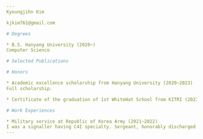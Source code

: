 ```yaml
---
Kyoungjihn Kim

kjkim761@gmail.com

# Degrees

* B.S. Hanyang University (2020~)
Computer Science

# Selected Publications

# Honors

* Academic excellence scholarship from Hanyang University (2020~2023)
Full scholarship.

* Certificate of the graduation of 1st WhiteHat School from KITRI (2023~2024)

# Work Experiences

* Military service at Republic of Korea Army (2021~2022)
I was a signaller having C4I specialty. Sergeant, honorably discharged.
---
```

